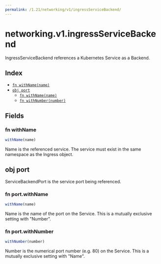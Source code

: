 ```yaml
---
permalink: /1.21/networking/v1/ingressServiceBackend/
---
```


# networking.v1.ingressServiceBackend

IngressServiceBackend references a Kubernetes Service as a Backend.

## Index

* [`fn withName(name)`](#fn-withname)
* [`obj port`](#obj-port)
  * [`fn withName(name)`](#fn-portwithname)
  * [`fn withNumber(number)`](#fn-portwithnumber)

## Fields

### fn withName

```ts
withName(name)
```

Name is the referenced service. The service must exist in the same namespace as the Ingress object.

## obj port

ServiceBackendPort is the service port being referenced.

### fn port.withName

```ts
withName(name)
```

Name is the name of the port on the Service. This is a mutually exclusive setting with "Number".

### fn port.withNumber

```ts
withNumber(number)
```

Number is the numerical port number (e.g. 80) on the Service. This is a mutually exclusive setting with "Name".